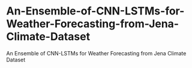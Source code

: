 # An-Ensemble-of-CNN-LSTMs-for-Weather-Forecasting-from-Jena-Climate-Dataset
An Ensemble of CNN-LSTMs for Weather Forecasting from Jena Climate Dataset
